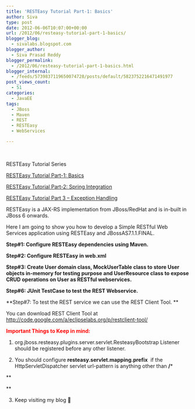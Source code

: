 ```yaml
---
title: 'RESTEasy Tutorial Part-1: Basics'
author: Siva
type: post
date: 2012-06-06T10:07:00+00:00
url: /2012/06/resteasy-tutorial-part-1-basics/
blogger_blog:
  - sivalabs.blogspot.com
blogger_author:
  - Siva Prasad Reddy
blogger_permalink:
  - /2012/06/resteasy-tutorial-part-1-basics.html
blogger_internal:
  - /feeds/5739837119650074728/posts/default/5823752216471491977
post_views_count:
  - 51
categories:
  - JavaEE
tags:
  - JBoss
  - Maven
  - REST
  - RESTEasy
  - WebServices

---
```

&nbsp;

RESTEasy Tutorial Series

[RESTEasy Tutorial Part-1: Basics][1]

[RESTEasy Tutorial Part-2: Spring Integration][2]

[RESTEasy Tutorial Part 3 &#8211; Exception Handling][3]
  
RESTEasy is a JAX-RS implementation from JBoss/RedHat and is in-built in JBoss 6 onwards.
  
Here I am going to show you how to develop a Simple RESTful Web Services application using RESTEasy and JBossAS7.1.1.FINAL.

**Step#1: Configure RESTEasy dependencies using Maven.**

<div class="gist-oembed" data-gist="sivaprasadreddy/2882384.json">
</div>

**Step#2: Configure RESTEasy in web.xml**

<div class="gist-oembed" data-gist="sivaprasadreddy/2882393.json">
</div>

**Step#3: Create User domain class, MockUserTable class to store User objects in-memory for testing purpose and UserResource class to expose CRUD operations on User as RESTful webservices.**

<div class="gist-oembed" data-gist="sivaprasadreddy/2882408.json">
</div>

**Step#6: JUnit TestCase to test the REST Webservice.**

<div class="gist-oembed" data-gist="sivaprasadreddy/2882422.json">
</div>

**Step#7: To test the REST service we can use the REST Client Tool. **
  
You can download REST Client Tool at http://code.google.com/a/eclipselabs.org/p/restclient-tool/

**<span style="color: red;">Important Things to Keep in mind:</span>**
  
1. org.jboss.resteasy.plugins.server.servlet.ResteasyBootstrap Listener should be registered before any other listener.

2. You should configure **resteasy.servlet.mapping.prefix** <context-param> if the HttpServletDispatcher servlet url-pattern is anything other than **/***
  
**
  
**
  
3. Keep visiting my blog 🙂

 [1]: http://www.sivalabs.in/2012/06/resteasy-tutorial-part-1-basics.html
 [2]: http://www.sivalabs.in/2012/06/resteasy-tutorial-part-2-spring.html
 [3]: http://www.sivalabs.in/2012/06/resteasy-tutorial-part-3-exception.html